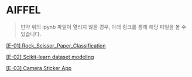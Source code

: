# AIFFEL

> 만약 위의 ipynb 파일이 열리지 않을 경우, 아래 링크를 통해 해당 파일을 볼 수 있습니다.



[[E-01] Rock_Scissor_Paper_Classification](https://htmlpreview.github.io/?https://github.com/kongjeongbae/aiffel/blob/master/src/01/01_rock_scissor_paper_classification.html)


[[E-02] Scikit-learn dataset modeling](https://nbviewer.jupyter.org/github/kongjeongbae/aiffel/blob/master/%5BE-02%5D%20Scikit-learn%20dataset%20modeling.ipynb)

[[E-03] Camera Sticker App](https://nbviewer.org/github/kongjeongbae/aiffel/blob/master/%5BE-03%5D%20Camera%20Sticker%20App.ipynb)


